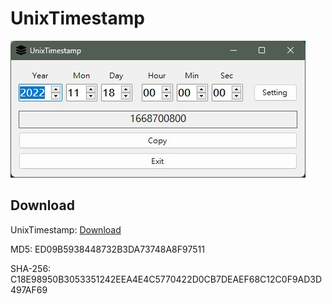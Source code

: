 # UnixTimestamp
![alt text](https://github.com/m5687946568/UnixTimestamp/blob/main/Preview/Preview.jpg?raw=true)

## Download

  UnixTimestamp: [Download](https://github.com/m5687946568/UnixTimestamp/raw/main/UnixTimestamp/bin/publish/UnixTimestamp.exe) 

  MD5:	ED09B5938448732B3DA73748A8F97511

  SHA-256:	C18E98950B3053351242EEA4E4C5770422D0CB7DEAEF68C12C0F9AD3D497AF69

